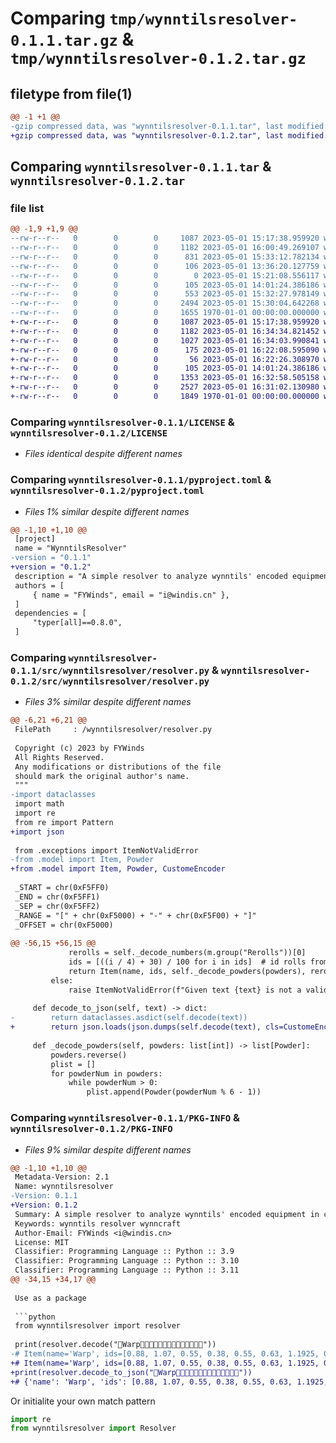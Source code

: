 # Comparing `tmp/wynntilsresolver-0.1.1.tar.gz` & `tmp/wynntilsresolver-0.1.2.tar.gz`

## filetype from file(1)

```diff
@@ -1 +1 @@
-gzip compressed data, was "wynntilsresolver-0.1.1.tar", last modified: Mon May  1 16:00:49 2023, max compression
+gzip compressed data, was "wynntilsresolver-0.1.2.tar", last modified: Mon May  1 16:34:34 2023, max compression
```

## Comparing `wynntilsresolver-0.1.1.tar` & `wynntilsresolver-0.1.2.tar`

### file list

```diff
@@ -1,9 +1,9 @@
--rw-r--r--   0        0        0     1087 2023-05-01 15:17:38.959920 wynntilsresolver-0.1.1/LICENSE
--rw-r--r--   0        0        0     1182 2023-05-01 16:00:49.269107 wynntilsresolver-0.1.1/pyproject.toml
--rw-r--r--   0        0        0      831 2023-05-01 15:33:12.782134 wynntilsresolver-0.1.1/readme.md
--rw-r--r--   0        0        0      106 2023-05-01 13:36:20.127759 wynntilsresolver-0.1.1/src/wynntilsresolver/__init__.py
--rw-r--r--   0        0        0        0 2023-05-01 15:21:08.556117 wynntilsresolver-0.1.1/src/wynntilsresolver/cli.py
--rw-r--r--   0        0        0      105 2023-05-01 14:01:24.386186 wynntilsresolver-0.1.1/src/wynntilsresolver/exceptions.py
--rw-r--r--   0        0        0      553 2023-05-01 15:32:27.978149 wynntilsresolver-0.1.1/src/wynntilsresolver/model.py
--rw-r--r--   0        0        0     2494 2023-05-01 15:30:04.642268 wynntilsresolver-0.1.1/src/wynntilsresolver/resolver.py
--rw-r--r--   0        0        0     1655 1970-01-01 00:00:00.000000 wynntilsresolver-0.1.1/PKG-INFO
+-rw-r--r--   0        0        0     1087 2023-05-01 15:17:38.959920 wynntilsresolver-0.1.2/LICENSE
+-rw-r--r--   0        0        0     1182 2023-05-01 16:34:34.821452 wynntilsresolver-0.1.2/pyproject.toml
+-rw-r--r--   0        0        0     1027 2023-05-01 16:34:03.990841 wynntilsresolver-0.1.2/readme.md
+-rw-r--r--   0        0        0      175 2023-05-01 16:22:08.595090 wynntilsresolver-0.1.2/src/wynntilsresolver/__init__.py
+-rw-r--r--   0        0        0       56 2023-05-01 16:22:26.308970 wynntilsresolver-0.1.2/src/wynntilsresolver/cli.py
+-rw-r--r--   0        0        0      105 2023-05-01 14:01:24.386186 wynntilsresolver-0.1.2/src/wynntilsresolver/exceptions.py
+-rw-r--r--   0        0        0     1353 2023-05-01 16:32:58.505158 wynntilsresolver-0.1.2/src/wynntilsresolver/model.py
+-rw-r--r--   0        0        0     2527 2023-05-01 16:31:02.130980 wynntilsresolver-0.1.2/src/wynntilsresolver/resolver.py
+-rw-r--r--   0        0        0     1849 1970-01-01 00:00:00.000000 wynntilsresolver-0.1.2/PKG-INFO
```

### Comparing `wynntilsresolver-0.1.1/LICENSE` & `wynntilsresolver-0.1.2/LICENSE`

 * *Files identical despite different names*

### Comparing `wynntilsresolver-0.1.1/pyproject.toml` & `wynntilsresolver-0.1.2/pyproject.toml`

 * *Files 1% similar despite different names*

```diff
@@ -1,10 +1,10 @@
 [project]
 name = "WynntilsResolver"
-version = "0.1.1"
+version = "0.1.2"
 description = "A simple resolver to analyze wynntils' encoded equipment in chat."
 authors = [
     { name = "FYWinds", email = "i@windis.cn" },
 ]
 dependencies = [
     "typer[all]==0.8.0",
 ]
```

### Comparing `wynntilsresolver-0.1.1/src/wynntilsresolver/resolver.py` & `wynntilsresolver-0.1.2/src/wynntilsresolver/resolver.py`

 * *Files 3% similar despite different names*

```diff
@@ -6,21 +6,21 @@
 FilePath     : /wynntilsresolver/resolver.py
 
 Copyright (c) 2023 by FYWinds
 All Rights Reserved.
 Any modifications or distributions of the file
 should mark the original author's name.
 """
-import dataclasses
 import math
 import re
 from re import Pattern
+import json
 
 from .exceptions import ItemNotValidError
-from .model import Item, Powder
+from .model import Item, Powder, CustomeEncoder
 
 _START = chr(0xF5FF0)
 _END = chr(0xF5FF1)
 _SEP = chr(0xF5FF2)
 _RANGE = "[" + chr(0xF5000) + "-" + chr(0xF5F00) + "]"
 _OFFSET = chr(0xF5000)
 
@@ -56,15 +56,15 @@
             rerolls = self._decode_numbers(m.group("Rerolls"))[0]
             ids = [((i / 4) + 30) / 100 for i in ids]  # id rolls from 0.3 to 1.3
             return Item(name, ids, self._decode_powders(powders), rerolls)
         else:
             raise ItemNotValidError(f"Given text {text} is not a valid encoded item.")
 
     def decode_to_json(self, text) -> dict:
-        return dataclasses.asdict(self.decode(text))
+        return json.loads(json.dumps(self.decode(text), cls=CustomeEncoder))
 
     def _decode_powders(self, powders: list[int]) -> list[Powder]:
         powders.reverse()
         plist = []
         for powderNum in powders:
             while powderNum > 0:
                 plist.append(Powder(powderNum % 6 - 1))
```

### Comparing `wynntilsresolver-0.1.1/PKG-INFO` & `wynntilsresolver-0.1.2/PKG-INFO`

 * *Files 9% similar despite different names*

```diff
@@ -1,10 +1,10 @@
 Metadata-Version: 2.1
 Name: wynntilsresolver
-Version: 0.1.1
+Version: 0.1.2
 Summary: A simple resolver to analyze wynntils' encoded equipment in chat.
 Keywords: wynntils resolver wynncraft
 Author-Email: FYWinds <i@windis.cn>
 License: MIT
 Classifier: Programming Language :: Python :: 3.9
 Classifier: Programming Language :: Python :: 3.10
 Classifier: Programming Language :: Python :: 3.11
@@ -34,15 +34,17 @@
 
 Use as a package
 
 ```python
 from wynntilsresolver import resolver
 
 print(resolver.decode("󵿰Warp󵿲󵃨󵄴󵁤󵀠󵁤󵂄󵅥󵀀󵃌󵿲󵃗󵀄󵿱"))
-# Item(name='Warp', ids=[0.88, 1.07, 0.55, 0.38, 0.55, 0.63, 1.1925, 0.3, 0.81], powders=[<Powder.AIR: 4>, <Powder.AIR: 4>, <Powder.AIR: 4>], rerolls=4)
+# Item(name='Warp', ids=[0.88, 1.07, 0.55, 0.38, 0.55, 0.63, 1.1925, 0.3, 0.81], powders=[AIR, AIR, AIR], rerolls=4)
+print(resolver.decode_to_json("󵿰Warp󵿲󵃨󵄴󵁤󵀠󵁤󵂄󵅥󵀀󵃌󵿲󵃗󵀄󵿱"))
+# {'name': 'Warp', 'ids': [0.88, 1.07, 0.55, 0.38, 0.55, 0.63, 1.1925, 0.3, 0.81], 'powders': ['AIR', 'AIR', 'AIR'], 'rerolls': 4}
 ```
 
 Or initialite your own match pattern
 ```python
 import re
 from wynntilsresolver import Resolver
```

